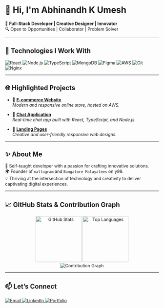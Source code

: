 # 👋 Hi, I'm **Abhinandh K Umesh**  

🌟 **Full-Stack Developer | Creative Designer | Innovator**  
🔍 Open to Opportunities | Collaborator | Problem Solver  

---

## 🔧 **Technologies I Work With**  
<div>
  <img src="https://img.shields.io/badge/-React-61DAFB?logo=react&logoColor=white&style=for-the-badge" alt="React" />
  <img src="https://img.shields.io/badge/-Node.js-339933?logo=node.js&logoColor=white&style=for-the-badge" alt="Node.js" />
  <img src="https://img.shields.io/badge/-TypeScript-007ACC?logo=typescript&logoColor=white&style=for-the-badge" alt="TypeScript" />
  <img src="https://img.shields.io/badge/-MongoDB-47A248?logo=mongodb&logoColor=white&style=for-the-badge" alt="MongoDB" />
  <img src="https://img.shields.io/badge/-Figma-F24E1E?logo=figma&logoColor=white&style=for-the-badge" alt="Figma" />
  <img src="https://img.shields.io/badge/-AWS-FF9900?logo=amazon-aws&logoColor=white&style=for-the-badge" alt="AWS" />
  <img src="https://img.shields.io/badge/-Git-F05032?logo=git&logoColor=white&style=for-the-badge" alt="Git" />
  <img src="https://img.shields.io/badge/-Nginx-009639?logo=nginx&logoColor=white&style=for-the-badge" alt="Nginx" />
</div>

---

## 🌐 **Highlighted Projects**  
- 🚀 **[E-commerce Website](#)**  
  *Modern and responsive online store, hosted on AWS.*  

- 💬 **[Chat Application](#)**  
  *Real-time chat app built with React, TypeScript, and Node.js.*  

- 🎨 **[Landing Pages](#)**  
  *Creative and user-friendly responsive web designs.*  

---

## ✨ **About Me**  
🌟 Self-taught developer with a passion for crafting innovative solutions.  
🌍 Founder of `mallugram` and `Bangalore Malayalees` on y99.  
💡 Thriving at the intersection of technology and creativity to deliver captivating digital experiences.  

---

## 📈 **GitHub Stats & Contribution Graph**  
<div align="center">
  <img src="https://github-readme-stats.vercel.app/api?username=Abhikappana&show_icons=true&theme=radical" alt="GitHub Stats" height="150"/>
  <img src="https://github-readme-stats.vercel.app/api/top-langs/?username=Abhikappana&layout=compact&theme=radical" alt="Top Languages" height="150"/>
</div>

<div align="center">
  <img src="https://github-profile-summary-cards.vercel.app/api/cards/profile-details?username=Abhikappana&theme=radical" alt="Contribution Graph" />
</div>

---

## 📫 **Let’s Connect**  
<div>
  <a href="mailto:abhikappana@gmail.com">
    <img src="https://img.shields.io/badge/-Email-D14836?logo=gmail&logoColor=white&style=for-the-badge" alt="Email" />
  </a>
  <a href="https://www.linkedin.com/in/abhikappana">
    <img src="https://img.shields.io/badge/-LinkedIn-0077B5?logo=linkedin&logoColor=white&style=for-the-badge" alt="LinkedIn" />
  </a>
  <a href="https://abhinandh.vercel.app/">
    <img src="https://img.shields.io/badge/-Portfolio-000000?logo=vercel&logoColor=white&style=for-the-badge" alt="Portfolio" />
  </a>
</div>
